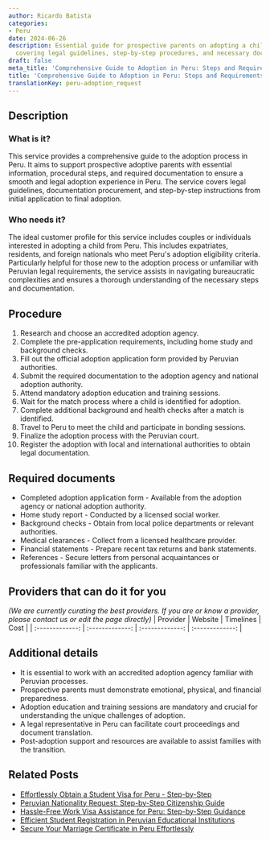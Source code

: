```yaml
---
author: Ricardo Batista
categories:
- Peru
date: 2024-06-26
description: Essential guide for prospective parents on adopting a child from Peru,
  covering legal guidelines, step-by-step procedures, and necessary documentation.
draft: false
meta_title: 'Comprehensive Guide to Adoption in Peru: Steps and Requirements'
title: 'Comprehensive Guide to Adoption in Peru: Steps and Requirements'
translationKey: peru-adoption_request
---
```



## Description
### What is it?
This service provides a comprehensive guide to the adoption process in Peru. It aims to support prospective adoptive parents with essential information, procedural steps, and required documentation to ensure a smooth and legal adoption experience in Peru. The service covers legal guidelines, documentation procurement, and step-by-step instructions from initial application to final adoption.

### Who needs it?
The ideal customer profile for this service includes couples or individuals interested in adopting a child from Peru. This includes expatriates, residents, and foreign nationals who meet Peru's adoption eligibility criteria. Particularly helpful for those new to the adoption process or unfamiliar with Peruvian legal requirements, the service assists in navigating bureaucratic complexities and ensures a thorough understanding of the necessary steps and documentation.

## Procedure

1. Research and choose an accredited adoption agency.
2. Complete the pre-application requirements, including home study and background checks.
3. Fill out the official adoption application form provided by Peruvian authorities.
4. Submit the required documentation to the adoption agency and national adoption authority.
5. Attend mandatory adoption education and training sessions.
6. Wait for the match process where a child is identified for adoption.
7. Complete additional background and health checks after a match is identified.
8. Travel to Peru to meet the child and participate in bonding sessions.
9. Finalize the adoption process with the Peruvian court.
10. Register the adoption with local and international authorities to obtain legal documentation.


## Required documents

- Completed adoption application form - Available from the adoption agency or national adoption authority.
- Home study report - Conducted by a licensed social worker.
- Background checks - Obtain from local police departments or relevant authorities.
- Medical clearances - Collect from a licensed healthcare provider.
- Financial statements - Prepare recent tax returns and bank statements.
- References - Secure letters from personal acquaintances or professionals familiar with the applicants.


## Providers that can do it for you
_(We are currently curating the best providers. If you are or know a provider, please contact us or edit the page directly)_
| Provider        |     Website     |     Timelines    |       Cost      |
| :-------------: | :-------------: |  :-------------: | :-------------: |

## Additional details

- It is essential to work with an accredited adoption agency familiar with Peruvian processes.
- Prospective parents must demonstrate emotional, physical, and financial preparedness.
- Adoption education and training sessions are mandatory and crucial for understanding the unique challenges of adoption.
- A legal representative in Peru can facilitate court proceedings and document translation.
- Post-adoption support and resources are available to assist families with the transition.




## Related Posts

- [Effortlessly Obtain a Student Visa for Peru - Step-by-Step](https://tramitit.com/guides/peru/student_visa_request/)
- [Peruvian Nationality Request: Step-by-Step Citizenship Guide](https://tramitit.com/guides/peru/nationality_request/)
- [Hassle-Free Work Visa Assistance for Peru: Step-by-Step Guidance](https://tramitit.com/guides/peru/work_visa_request/)
- [Efficient Student Registration in Peruvian Educational Institutions](https://tramitit.com/guides/peru/educational_system_registration/)
- [Secure Your Marriage Certificate in Peru Effortlessly](https://tramitit.com/guides/peru/marriage_certificate/)